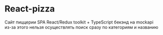 # React-pizza
Сайт пиццерии SPA React/Redux toolkit + TypeScript бекэнд на mockapi из-за этого нельзя осуществлять поиск сразу по категориям и названию
